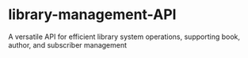 # library-management-API
A versatile API for efficient library system operations, supporting book, author, and subscriber management
